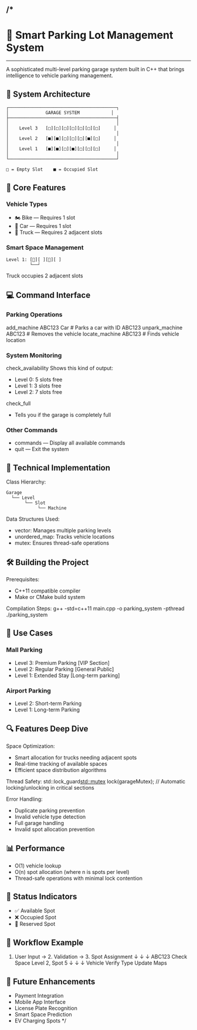 /*
----------------------------------------------------------------------------------------
# 🚗 Smart Parking Lot Management System
----------------------------------------------------------------------------------------

A sophisticated multi-level parking garage system built in C++ that brings 
intelligence to vehicle parking management.

## 🌟 System Architecture

```text
┌─────────────────────────────────────────┐
│              GARAGE SYSTEM            │
├─────────────────────────────────────────┤
│                                         │
│    Level 3   [□][□][□][□][□][□][□]     │
│                                         │
│    Level 2   [■][■][□][□][□][■][□]     │
│                                         │
│    Level 1   [■][■][□][■][□][□][□]     │
│                                         │
└─────────────────────────────────────────┘

□ = Empty Slot    ■ = Occupied Slot
```

## 🚀 Core Features

### Vehicle Types
- 🏍️ Bike  — Requires 1 slot
- 🚗 Car   — Requires 1 slot
- 🚛 Truck — Requires 2 adjacent slots

### Smart Space Management

```text
Level 1: [🚛][ ][🚗][ ]
         └──┘
```
Truck occupies 2 adjacent slots

## 💻 Command Interface

### Parking Operations
add_machine ABC123 Car     # Parks a car with ID ABC123
unpark_machine ABC123      # Removes the vehicle
locate_machine ABC123      # Finds vehicle location

### System Monitoring
check_availability
   Shows this kind of output:
  - Level 0: 5 slots free
  - Level 1: 3 slots free
  - Level 2: 7 slots free

check_full
  - Tells you if the garage is completely full

### Other Commands
- commands — Display all available commands
- quit — Exit the system

## 🔧 Technical Implementation

Class Hierarchy:
```text
Garage
  └── Level
       └── Slot
            └── Machine
```

Data Structures Used:
- vector<Level>: Manages multiple parking levels
- unordered_map: Tracks vehicle locations
- mutex: Ensures thread-safe operations

## 🛠️ Building the Project

Prerequisites:
- C++11 compatible compiler
- Make or CMake build system

Compilation Steps:
g++ -std=c++11 main.cpp -o parking_system -pthread
./parking_system

## 🎯 Use Cases

### Mall Parking
- Level 3: Premium Parking  [VIP Section]
- Level 2: Regular Parking  [General Public]
- Level 1: Extended Stay    [Long-term parking]

### Airport Parking
- Level 2: Short-term Parking
- Level 1: Long-term Parking

## 🔍 Features Deep Dive

Space Optimization:
- Smart allocation for trucks needing adjacent spots
- Real-time tracking of available spaces
- Efficient space distribution algorithms

Thread Safety:
std::lock_guard<std::mutex> lock(garageMutex);
  // Automatic locking/unlocking in critical sections

Error Handling:
- Duplicate parking prevention
- Invalid vehicle type detection
- Full garage handling
- Invalid spot allocation prevention

## 📊 Performance
- O(1) vehicle lookup
- O(n) spot allocation (where n is spots per level)
- Thread-safe operations with minimal lock contention

## 🚦 Status Indicators
- ✅ Available Spot
- ❌ Occupied Spot
- 🚧 Reserved Spot

## 🔄 Workflow Example

1. User Input     →  2. Validation    →  3. Spot Assignment
      ↓                   ↓                    ↓
    ABC123            Check Space         Level 2, Spot 5
      ↓                   ↓                    ↓
    Vehicle           Verify Type          Update Maps

## 🎨 Future Enhancements
- Payment Integration
- Mobile App Interface
- License Plate Recognition
- Smart Space Prediction
- EV Charging Spots
*/
